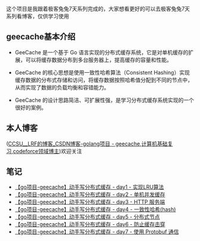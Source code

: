 这个项目是我跟着极客兔兔7天系列完成的，大家想看更好的可以去极客兔兔7天系列看博客，仅供学习使用
## geecache基本介绍

- GeeCache 是一个基于 Go 语言实现的分布式缓存系统，它是对单机缓存的扩展，可以将缓存数据分布到多台服务器上，提高缓存的容量和性能。
- GeeCache 的核心思想是使用一致性哈希算法（Consistent Hashing）实现缓存数据的分布式存储和访问，将缓存数据按照哈希值分配到不同的节点中，从而实现了数据的负载均衡和容错能力。

- GeeCache 的设计思路简洁、可扩展性强，是学习分布式缓存系统实现的一个很好的案例。

## 本人博客
([CCSU__LRF的博客_CSDN博客-golang项目 - geecache,计算机基础复习,codeforce领域博主](https://blog.csdn.net/csxylrf?spm=1011.2415.3001.5343))欢迎关注
## 笔记 

- [【go项目-geecache】动手写分布式缓存 - day1 - 实现LRU算法](https://blog.csdn.net/csxylrf/article/details/130189041?spm=1001.2014.3001.5501)
- [【go项目-geecache】动手写分布式缓存 - day2 - 单机并发缓存](https://blog.csdn.net/csxylrf/article/details/130210651?spm=1001.2014.3001.5501)
- [【go项目-geecache】动手写分布式缓存 - day3 - HTTP 服务端](https://blog.csdn.net/csxylrf/article/details/130222918?spm=1001.2014.3001.5501)
- [【go项目-geecache】动手写分布式缓存 - day4 - 一致性哈希(hash)](https://blog.csdn.net/csxylrf/article/details/130225636?spm=1001.2014.3001.5501)
- [【go项目-geecache】动手写分布式缓存 - day5 - 分布式节点](https://blog.csdn.net/csxylrf/article/details/130231834?spm=1001.2014.3001.5501)
- [【go项目-geecache】动手写分布式缓存 - day6 - 防止缓存击穿](https://blog.csdn.net/csxylrf/article/details/130244567?spm=1001.2014.3001.5501)
- [【go项目-geecache】动手写分布式缓存 - day7 - 使用 Protobuf 通信](https://blog.csdn.net/csxylrf/article/details/130257794?spm=1001.2014.3001.5501)


